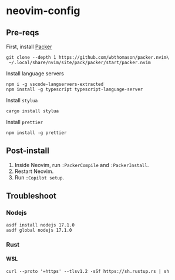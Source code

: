 # neovim-config

## Pre-reqs

First, install [Packer](https://github.com/wbthomason/packer.nvim)

```
git clone --depth 1 https://github.com/wbthomason/packer.nvim\
 ~/.local/share/nvim/site/pack/packer/start/packer.nvim
```

Install language servers
```
npm i -g vscode-langservers-extracted
npm install -g typescript typescript-language-server
```

Install `stylua`
```
cargo install stylua
```

Install `prettier`
```
npm install -g prettier
```

## Post-install

1. Inside Neovim, run `:PackerCompile` and `:PackerInstall`.
2. Restart Neovim.
3. Run `:Copilot setup`.

## Troubleshoot

### Nodejs
```
asdf install nodejs 17.1.0
asdf global nodejs 17.1.0
```

### Rust

#### WSL
```
curl --proto '=https' --tlsv1.2 -sSf https://sh.rustup.rs | sh
```
